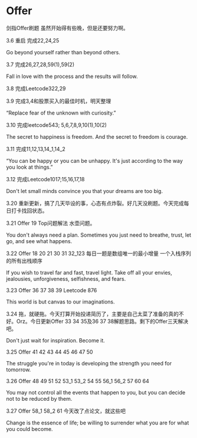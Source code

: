 # Offer
剑指Offer刷题
虽然开始得有些晚，但是还要努力啊。

3.6 重启 完成22,24,25

Go beyond yourself rather than
beyond others.

3.7 完成26,27,28,59(1),59(2)

Fall in love with the process and the results will follow.

3.8 完成Leetcode322,29

3.9 完成3,4和股票买入的最佳时机，明天整理

“Replace fear of the unknown with curiosity.”

3.10 完成leetcode543; 5,6,7,8,9,10(1),10(2)

The secret to happiness is freedom. And the secret to freedom is courage.

3.11 完成11,12,13,14_1,14_2

“You can be happy or you can be unhappy. It's just according to the way you look at things.”

3.12 完成Leetcode1017;15,16,17,18

Don't let small minds convince you that your dreams are too big.

3.20 重新更新，搞了几天毕设的事，心态有点炸裂。好几天没刷题。今天完成每日打卡找回状态。

3.21 Offer 19 Top问题解法 水壶问题。

You don't always need a plan. Sometimes you just need to
breathe, trust, let go, and see what happens.

3.22 Offer 18 20 21 30 31 32_123 每日一题是数组唯一的最小增量 一个入栈序列的所有出栈顺序

If you wish to travel far and fast, travel light. Take off all your
envies, jealousies, unforgiveness, selfishness, and fears.

3.23 Offer 36 37 38 39 Leetcode 876

This world is but canvas to our imaginations.

3.24 拖，就硬拖。今天打算开始投递简历了，主要是自己太菜了准备的真的不好。Orz。今日更新Offer 33 34 35及36 37 38解题思路。剩下的Offer三天解决吧。

Don't just wait for inspiration. Become it.

3.25 Offer 41 42 43 44 45 46 47 50

The struggle you're in today is developing the strength you need for tomorrow.

3.26 Offer 48 49 51 52 53_1 53_2 54 55 56_1 56_2 57 60 64

You may not control all the events that happen to you,
but you can decide not to be reduced by them.

3.27 Offer 58_1 58_2 61 今天改了点论文，就这些吧

Change is the essence of life; be willing to surrender
what you are for what you could become.